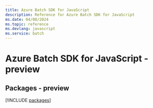 ```yaml
---
title: Azure Batch SDK for JavaScript
description: Reference for Azure Batch SDK for JavaScript
ms.date: 04/08/2024
ms.topic: reference
ms.devlang: javascript
ms.service: batch
---
```

# Azure Batch SDK for JavaScript - preview
## Packages - preview
[!INCLUDE [packages](batch-index.md)]